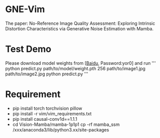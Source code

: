 # GNE-Vim
The paper: No-Reference Image Quality Assessment: Exploring Intrinsic Distortion Characteristics via Generative Noise Estimation with Mamba.
# Test Demo 
Please download model weights from [[Baidu](https://pan.baidu.com/s/1g5aAP4Ez3hx2-_3XK5A0yw), Password:yor0] and run
'''
python predict.py path/to/model/weight.pth 256 path/to/image1.jpg path/to/image2.jpg
python predict.py
'''
# Requirement
* pip install torch torchvision pillow
* pip install -r vim/vim_requirements.txt
* pip install causal-conv1d==1.1.1
* cd Vision-Mamba/mamba-1p1p1  cp -rf mamba_ssm /xxx/anaconda3/lib/python3.xx/site-packages

